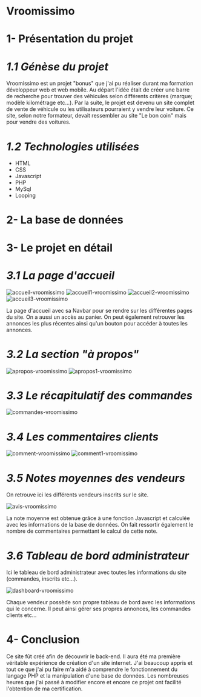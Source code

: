 # Vroomissimo

# 1- Présentation du projet

# _1.1 Génèse du projet_

Vroomissimo est un projet "bonus" que j'ai pu réaliser durant ma formation développeur web et web mobile. Au départ l'idée était de créer une barre de recherche pour trouver des véhicules selon différents critères (marque; modèle kilométrage etc...). Par la suite, le projet est devenu un site complet de vente de véhicule ou les utilisateurs pourraient y vendre leur voiture. Ce site, selon notre formateur, devait ressembler au site "Le bon coin" mais pour vendre des voitures.

# _1.2 Technologies utilisées_

- HTML
- CSS
- Javascript
- PHP
- MySql
- Looping

# 2- La base de données

# 3- Le projet en détail

# _3.1 La page d'accueil_

![accueil-vroomissimo](https://github.com/cedric-chimot/Vroomissimo/assets/106061524/4b5a2b55-9032-442b-a8db-3331078bd876)
![accueil1-vroomissimo](https://github.com/cedric-chimot/Vroomissimo/assets/106061524/bfcbd773-64c3-4ac3-9232-177607683df6)
![accueil2-vroomissimo](https://github.com/cedric-chimot/Vroomissimo/assets/106061524/e8125b86-bcff-432e-93be-20a0465bcd92)
![accueil3-vroomissimo](https://github.com/cedric-chimot/Vroomissimo/assets/106061524/e9ef14af-4a29-4ed6-a73f-28915414024f)

La page d'accueil avec sa Navbar pour se rendre sur les différentes pages du site. On a aussi un accès au panier. On peut également retrouver les annonces les plus récentes ainsi qu'un bouton pour accéder à toutes les annonces.

# _3.2 La section "à propos"_

![apropos-vroomissimo](https://github.com/cedric-chimot/Vroomissimo/assets/106061524/0a4db36c-c827-4b3e-be6d-2f3630051d7e)
![apropos1-vroomissimo](https://github.com/cedric-chimot/Vroomissimo/assets/106061524/4384dd4b-992f-4cc4-adf0-7c6cbc24f06f)

# _3.3 Le récapitulatif des commandes_

![commandes-vroomissimo](https://github.com/cedric-chimot/Vroomissimo/assets/106061524/5f15d87a-a1ae-4e22-b1a2-f70afe53ed15)

# _3.4 Les commentaires clients_

![comment-vroomissimo](https://github.com/cedric-chimot/Vroomissimo/assets/106061524/408841c4-e536-4923-b754-9b512355bd37)
![comment1-vroomissimo](https://github.com/cedric-chimot/Vroomissimo/assets/106061524/fd771d20-0347-4398-9c0f-529f92c7b035)

# _3.5 Notes moyennes des vendeurs_

On retrouve ici les différents vendeurs inscrits sur le site.

![avis-vroomissimo](https://github.com/cedric-chimot/Vroomissimo/assets/106061524/2cb0f539-061c-472c-8283-c5e3b673e911)

La note moyenne est obtenue grâce à une fonction Javascript et calculée avec les informations de la base de données. On fait ressortir également le nombre de commentaires permettant le calcul de cette note.

# _3.6 Tableau de bord administrateur_

Ici le tableau de bord administrateur avec toutes les informations du site (commandes, inscrits etc...).

![dashboard-vroomissimo](https://github.com/cedric-chimot/Vroomissimo/assets/106061524/1167dc0d-a659-4966-b09a-b0a260b95050)

Chaque vendeur possède son propre tableau de bord avec les informations qui le concerne. Il peut ainsi gérer ses propres annonces,  les commandes clients etc...

# 4- Conclusion

Ce site fût créé afin de découvrir le back-end. Il aura été ma première véritable expérience de création d'un site internet. J'ai beaucoup appris et tout ce que j'ai pu faire m'a aidé à comprendre le fonctionnement du langage PHP et la manipulation d'une base de données. Les nombreuses heures que j'ai passé à modifier encore et encore ce projet ont facilité l'obtention de ma certification.
